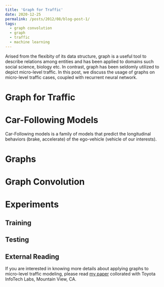 ```yaml
---
title: 'Graph for Traffic'
date: 2020-12-25
permalink: /posts/2012/08/blog-post-1/
tags:
  - graph convolution
  - graph
  - traffic
  - machine learning
---
```


Arised from the flexibity of its data structure, graph is a useful tool to describe relations among entities and has been applied to domains such social science, biology etc. In contrast, graph has been seldomly utilized to depict micro-level traffic. In this post, we discuss the usage of graphs on micro-level traffic cases, coupled with recurrent neural network.  

Graph for Traffic
======
# Car-Following Models
Car-Following models is a family of models that predict the longitudinal behaviors (brake, accelerate) of the ego-vehicle (vehicle of our interests).
# Graphs

# Graph Convolution



# Experiments
## Training
## Testing
## External Reading
If you are interested in knowing more details about applying graphs to micro-level traffic modeling, please read [my paper](https://arxiv.org/abs/1911.09837) collorated with Toyota InfoTech Labs, Mountain View, CA.
